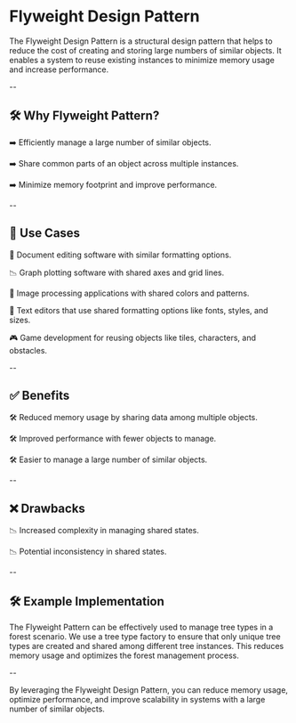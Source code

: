 # Flyweight Design Pattern

The Flyweight Design Pattern is a structural design pattern that helps to reduce the cost of creating and storing large numbers of similar objects. It enables a system to reuse existing instances to minimize memory usage and increase performance.

--

## 🛠️ Why Flyweight Pattern?
➡️ Efficiently manage a large number of similar objects.

➡️ Share common parts of an object across multiple instances.

➡️ Minimize memory footprint and improve performance.

--

## 👥 Use Cases
📑 Document editing software with similar formatting options.

📉 Graph plotting software with shared axes and grid lines.

🎨 Image processing applications with shared colors and patterns.

📝 Text editors that use shared formatting options like fonts, styles, and sizes.

🎮 Game development for reusing objects like tiles, characters, and obstacles.

--

## ✅ Benefits
🛠️ Reduced memory usage by sharing data among multiple objects.

🛠️ Improved performance with fewer objects to manage.

🛠️ Easier to manage a large number of similar objects.

--

## ❌ Drawbacks
📉 Increased complexity in managing shared states.

📉 Potential inconsistency in shared states.

--

## 🛠️ Example Implementation
The Flyweight Pattern can be effectively used to manage tree types in a forest scenario. We use a tree type factory to ensure that only unique tree types are created and shared among different tree instances. This reduces memory usage and optimizes the forest management process.

--

By leveraging the Flyweight Design Pattern, you can reduce memory usage, optimize performance, and improve scalability in systems with a large number of similar objects.
